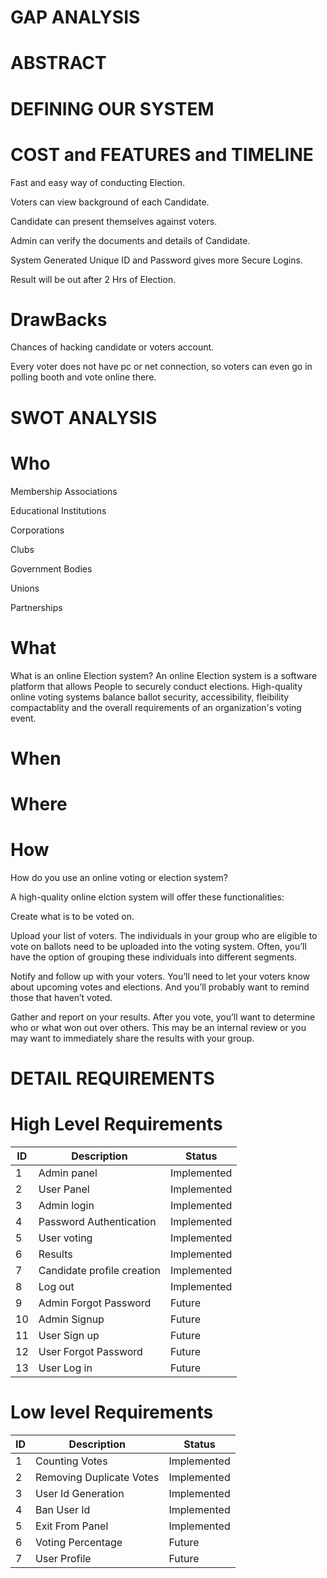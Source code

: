 


# GAP ANALYSIS

# ABSTRACT


# DEFINING OUR SYSTEM


# COST and FEATURES and TIMELINE

Fast and easy way of conducting Election.

Voters can view background of each Candidate.

Candidate can present themselves against voters.

Admin can verify the documents and details of Candidate.

System Generated Unique ID and Password gives more Secure Logins.

Result will be out after 2 Hrs of Election.

# DrawBacks

Chances of hacking candidate or voters account.

Every voter does not have pc or net connection, so voters can even go in polling booth and vote online there.



# SWOT ANALYSIS

# Who
Membership Associations

Educational Institutions

Corporations

Clubs

Government Bodies

Unions

Partnerships


# What
What is an online Election system?
An online Election system is a software platform that allows People to securely conduct elections. High-quality online voting systems balance ballot security, accessibility, fleibility compactablity and the overall requirements of an organization's voting event.

# When

# Where

# How
How do you use an online voting or election system?

A high-quality online elction system will offer these functionalities:

Create what is to be voted on.

Upload your list of voters. The individuals in your group who are eligible to vote on ballots need to be uploaded into the voting system. Often, you’ll have the option of grouping these individuals into different segments.

Notify and follow up with your voters. You’ll need to let your voters know about upcoming votes and elections. And you’ll probably want to remind those that haven’t voted.

Gather and report on your results. After you vote, you’ll want to determine who or what won out over others. This may be an internal review or you may want to immediately share the results with your group.


# DETAIL REQUIREMENTS


# High Level Requirements

| ID     | Description | Status |
| ---      | ---       | --- 	|
| 1 | Admin panel     |	Implemented|
| 2     | User Panel | Implemented|
| 3     | Admin login | Implemented|
| 4     | Password Authentication|  Implemented|
|  5   | User voting| Implemented|
|  6   | Results| Implemented|
|  7   | Candidate profile creation|Implemented|
|  8   | Log out| Implemented|
|  9   | Admin Forgot Password|  Future|
|  10   | Admin Signup| Future|
|  11   | User Sign up|Future|
|  12   | User Forgot Password|Future|
|  13   | User Log in| Future	|

		
		
		
		



# Low level Requirements


| ID     | Description | Status |
| ---      | ---       | --- 	|
| 1 | Counting Votes|	Implemented|
| 2     | Removing Duplicate Votes | Implemented|
| 3     | User Id Generation| Implemented|
| 4     | Ban User Id|  Implemented|
|  5   | Exit From Panel| Implemented|
|  6   | Voting Percentage| Future|
|  7   | User Profile|Future|
